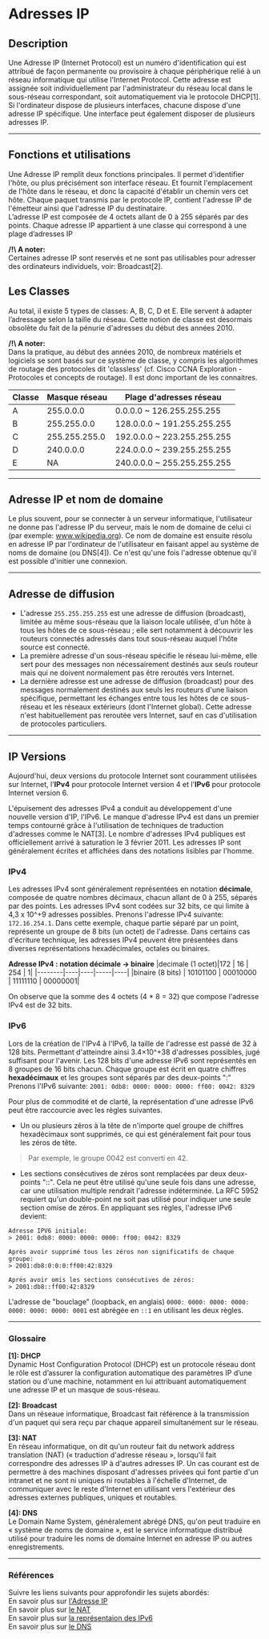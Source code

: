 # Adresses IP

## Description
Une Adresse IP (Internet Protocol) est un numéro d'identification qui est attribué de façon permanente ou provisoire à chaque périphérique relié à un réseau informatique qui utilise l'Internet Protocol. Cette adresse est assignée soit individuellement par l'administrateur du réseau local dans le sous-réseau correspondant, soit automatiquement via le protocole DHCP[1]. Si l'ordinateur dispose de plusieurs interfaces, chacune dispose d'une adresse IP spécifique. Une interface peut également disposer de plusieurs adresses IP.

------------------
## Fonctions et utilisations
Une Adresse IP remplit deux fonctions principales. Il permet d'identifier l'hôte, ou plus précisément son interface réseau. Et fournit l'emplacement de l'hôte dans le réseau, et donc la capacité d'établir un chemin vers cet hôte. Chaque paquet transmis par le protocole IP, contient l'adresse IP de l'émetteur ainsi que l'adresse IP du destinataire.   
L’adresse IP est composée de 4 octets allant de 0 à 255 séparés par des points. Chaque adresse IP appartient à une classe qui correspond à une plage d’adresses IP   

**/!\ A noter:**  
Certaines adresse IP sont reservés et ne sont pas utilisables pour adresser des ordinateurs individuels, voir: Broadcast[2].


## Les Classes
Au total, il existe 5 types de classes: A, B, C, D et E. Elle servent à adapter l’adressage selon la taille du réseau. Cette notion de classe est desormais obsolète du fait de la pénurie d'adresses du début des années 2010. 

**/!\ A noter:**  
Dans la pratique, au début des années 2010, de nombreux matériels et logiciels se sont basés sur ce système de classe, y compris les algorithmes de routage des protocoles dit 'classless' (cf. Cisco CCNA Exploration - Protocoles et concepts de routage). Il est donc important de les connaitres.


|Classe| Masque réseau  | Plage d'adresses réseau|         
|----- |----------------|------------------------|          
|A     | 255.0.0.0      | 0.0.0.0      ~      126.255.255.255|
|B     | 255.255.0.0    | 128.0.0.0    ~      191.255.255.255|
|C     | 255.255.255.0  | 192.0.0.0    ~      223.255.255.255|
|D     | 240.0.0.0      | 224.0.0.0    ~      239.255.255.255|
|E     | NA             | 240.0.0.0    ~      255.255.255.255|

-----------------

## Adresse IP et nom de domaine

Le plus souvent, pour se connecter à un serveur informatique, l'utilisateur ne donne pas l'adresse IP du serveur, mais le nom de domaine de celui ci (par exemple: www.wikipedia.org). Ce nom de domaine est ensuite résolu en adresse IP par l'ordinateur de l'utilisateur en faisant appel au système de noms de domaine (ou DNS[4]). Ce n'est qu'une fois l'adresse obtenue qu'il est possible d'initier une connexion.

-------------------

## Adresse de diffusion 

* L'adresse `255.255.255.255` est une adresse de diffusion (broadcast), limitée au même sous-réseau que la liaison locale utilisée, d'un hôte à tous les hôtes de ce sous-réseau ; elle sert notamment à découvrir les routeurs connectés adressés dans tout sous-réseau auquel l'hôte source est connecté.   
* La première adresse d'un sous-réseau spécifie le réseau lui-même, elle sert pour des messages non nécessairement destinés aux seuls routeur mais qui ne doivent normalement pas être reroutés vers Internet.   
* La dernière adresse est une adresse de diffusion (broadcast) pour des messages normalement destinés aux seuls les routeurs d'une liaison spécifique, permettant les échanges entre tous les hôtes de ce sous-réseau et les réseaux extérieurs (dont l'Internet global). Cette adresse n'est habituellement pas reroutée vers Internet, sauf en cas d'utilisation de protocoles particuliers.   




------------------
## IP Versions

Aujourd'hui, deux versions du protocole Internet sont couramment utilisées sur Internet, l'**IPv4** pour protocole Internet version 4 et l'**IPv6** pour protocole Internet version 6.   

L'épuisement des adresses IPv4 a conduit au développement d'une nouvelle version d'IP, l'IPv6. Le manque d'adresse IPv4 est dans un premier temps contourné grâce à l'utilisation de techniques de traduction d'adresses comme le NAT[3]. Le nombre d'adresses IPv4 publiques est officiellement arrivé à saturation le 3 février 2011. Les adresses IP sont généralement écrites et affichées dans des notations lisibles par l'homme.   

### IPv4
Les adresses IPv4 sont généralement représentées en notation **décimale**, composée de quatre nombres décimaux, chacun allant de 0 à 255, séparés par des points. Les adresses IPv4 sont codées sur 32 bits, ce qui limite à 4,3 x 10^+9 adresses possibles. Prenons l'adresse IPv4 suivante: `172.16.254.1`. Dans cette exemple, chaque partie séparé par un point, représente un groupe de 8 bits (un octet) de l'adresse. Dans certains cas d'écriture technique, les adresses IPv4 peuvent être présentées dans diverses représentations hexadécimales, octales ou binaires.   

**Adresse IPv4 : notation décimale -> binaire**
|decimale (1 octet)|172 | 16 | 254 | 1|
|--------|----|----|-----|----|
|binaire (8 bits) | 10101100 | 00010000 | 11111110 | 00000001|

On observe que la somme des 4 octets (4 * 8 = 32) que compose l'adresse IPv4 est de 32 bits. 

### IPv6
Lors de la création de l'IPv4 à l'IPv6, la taille de l'adresse est passé de 32 à 128 bits. Permettant d'atteindre ainsi 3.4×10^+38 d'adresses  possibles, jugé suffisant pour l'avenir. Les 128 bits d'une adresse IPv6 sont représentés en 8 groupes de 16 bits chacun. Chaque groupe est écrit en quatre chiffres **hexadécimaux** et les groupes sont séparés par des deux-points ":"  
Prenons l'IPv6 suivante: `2001: 0db8: 0000: 0000: 0000: ff00: 0042: 8329`

Pour plus de commodité et de clarté, la représentation d'une adresse IPv6 peut être raccourcie avec les règles suivantes.
* Un ou plusieurs zéros à la tête de n'importe quel groupe de chiffres hexadécimaux sont supprimés, ce qui est généralement fait pour tous les zéros de tête. 
>Par exemple, le groupe 0042 est converti en 42.

* Les sections consécutives de zéros sont remplacées par deux deux-points "::". Cela ne peut être utilisé qu'une seule fois dans une adresse, car une utilisation multiple rendrait l'adresse indéterminée. La RFC 5952 requiert qu'un double-point ne soit pas utilisé pour indiquer une seule section omise de zéros. En appliquant ses règles, l'adresse IPv6 devient:

```
Adresse IPV6 initiale:
> 2001: 0db8: 0000: 0000: 0000: ff00: 0042: 8329

Après avoir supprimé tous les zéros non significatifs de chaque groupe:
> 2001:db8:0:0:0:ff00:42:8329
 
Après avoir omis les sections consécutives de zéros:
> 2001:db8::ff00:42:8329
```
L'adresse de "bouclage" (loopback, en anglais) `0000: 0000: 0000: 0000: 0000: 0000: 0000: 0001` est abrégée en `::1` en utilisant les deux règles.




------------------
### Glossaire  
**[1]: DHCP**  
Dynamic Host Configuration Protocol (DHCP) est un protocole réseau dont le rôle est d’assurer la configuration automatique des paramètres IP d’une station ou d'une machine, notamment en lui attribuant automatiquement une adresse IP et un masque de sous-réseau.

**[2]: Broadcast**  
Dans un réseaue informatique, Broadcast fait référence à la transmission d'un paquet qui sera reçu par chaque appareil simultanément sur le réseau.

**[3]: NAT**  
En réseau informatique, on dit qu'un routeur fait du network address translation (NAT) (« traduction d'adresse réseau », lorsqu'il fait correspondre des adresses IP à d'autres adresses IP. Un cas courant est de permettre à des machines disposant d'adresses privées qui font partie d'un intranet et ne sont ni uniques ni routables à l'échelle d'Internet, de communiquer avec le reste d'Internet en utilisant vers l'extérieur des adresses externes publiques, uniques et routables.

**[4]: DNS**  
Le Domain Name System, généralement abrégé DNS, qu'on peut traduire en « système de noms de domaine », est le service informatique distribué utilisé pour traduire les noms de domaine Internet en adresse IP ou autres enregistrements.

------------------
### Références
Suivre les liens suivants pour approfondir les sujets abordés:  
En savoir plus sur [l'Adresse IP](https://fr.wikipedia.org/wiki/Adresse_IP)  
En savoir plus sur [le NAT](https://fr.wikipedia.org/wiki/Network_address_translation)  
En savoir plus sur [la représentaion des IPv6](https://en.wikipedia.org/wiki/IPv6_address#Representation)  
En savoir plus sur [le DNS](https://fr.wikipedia.org/wiki/Domain_Name_System)
